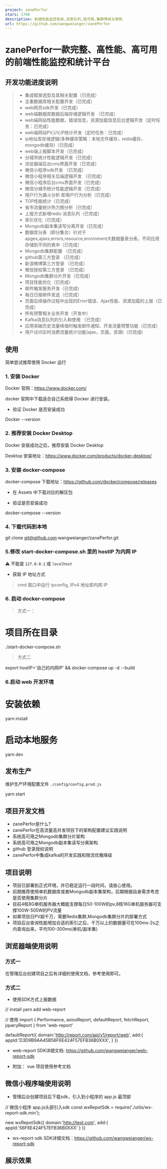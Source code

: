 ```yaml
---
project: zanePerfor
stars: 1794
description: 前端性能监控系统,消息队列,高可用,集群等相关架构
url: https://github.com/wangweianger/zanePerfor
---
```


zanePerfor一款完整、高性能、高可用的前端性能监控和统计平台
==================================

开发功能进度说明
--------

> -   集成框架选型及其相关配置（已完成）
> -   主重数据库相关配置开发（已完成）
> -   web网页sdk开发（已完成）
> -   web端数据库数据后端存储逻辑开发 （已完成）
> -   web端网站性能数据，错误信息，资源加载信息后台逻辑开发（定时任务：已完成）
> -   web端网站PV,UV,IP统计开发（定时任务：已完成）
> -   ip地址库存储逻辑(多种缓存策略：本地文件缓存，redis缓存，mongodb缓存)（已完成）
> -   web端上报脚本开发（已完成）
> -   分城市统计性能逻辑开发（已完成）
> -   浏览器端后台cms界面开发（已完成）
> -   微信小程序sdk开发 （已完成）
> -   微信小程序相关后端逻辑开发 （已完成）
> -   微信小程序后台cms界面开发（已完成）
> -   微信分城市统计性能逻辑开发（已完成）
> -   用户行为漏斗分析 即用户行为分析（已完成）
> -   TOP性能统计（已完成）
> -   省市流量统计热力图分析（已完成）
> -   上报方式新增redis 消息队列（已完成）
> -   索引优化（已完成）
> -   Mongodb副本集读写分离开发（已完成）
> -   数据库分表（即分集合）针对于apges,ajaxs,errors,resource,enviroment大数据量表分表，不同应用存储到不同的表中（已完成）
> -   Mongodb集群配置 （已完成）
> -   github第三方登录 （已完成）
> -   新浪微博第三方登录 （已完成）
> -   微信授权第三方登录 （已完成）
> -   Mongodb集群分片开发（已完成）
> -   项目性能优化（已完成）
> -   邮件触发服务开发（已完成)
> -   每日日报邮件发送（已完成）
> -   页面后续操作过程中出现的Error错误、Ajax性能、资源加载的上报（已完成）
> -   所有预警相关业务开发（开发中）
> -   Kafka消息队列的引入和使用 （已完成）
> -   应用突破历史流量峰值时触发邮件通知、开发流量预警功能（已完成）
> -   用户访问实时消费流量统计功能(ajax，页面，资源)（已完成)

使用
--

简单尝试推荐使用 Docker 运行

### 1\. 安装 Docker

Docker 官网：https://www.docker.com/

docker 官网中下载适合自己系统得 Docker 进行安装。

-   验证 Docker 是否安装成功

Docker \--version

### 2\. 推荐安装 Docker Desktop

Docker 安装成功之后，推荐安装 Docker Desktop

Desktop 安装地址：https://www.docker.com/products/docker-desktop/

### 3\. 安装 docker-compose

docker-compose 下载地址：https://github.com/docker/compose/releases

-   在 Assets 中下载对应的解压包
    
-   验证是否安装成功
    

docker\-compose \--version

### 4\. 下载代码到本地

git clone git@github.com:wangweianger/zanePerfor.git

### 5.修改 start-docker-compose.sh 里的 hostIP 为内网 IP

⚠️ 不能是 `127.0.0.1` 或 `localhost`

-   获取 IP 地址方式

> cmd 窗口中运行 ipconfig, IPv4 地址即内网 IP

### 6\. 启动 docker-compose

> 方式一：

# 项目所在目录
./start-docker-compose.sh

> 方式二

export hostIP='自己的内网IP' && docker-compose up -d --build

### 6.启动 web 开发环境

# 安装依赖
yarn install

# 启动本地服务
yarn dev

发布生产
----

维护生产环境配置文件 `./config/config.prod.js`

yarn start

项目开发文档
------

-   zanePerfor是什么?
-   zanePerfor在高流量高并发项目下的架构配置建议实践说明
-   系统高可用之Mongodb集群分片架构
-   系统高可用之Mongodb副本集读写分离架构
-   github 登录授权说明
-   zanePerfor中集成kafka的开发实践和限流优雅降级

项目说明
----

-   项目已部署到正式环境，并已稳定运行一段时间，请放心使用。
-   前期推荐使用单机数据库或者Mongodb副本集架构，后期根据自身需求考虑是否使用集群分片
-   目前4核8G单机服务器大概能支撑每日50-100W的pv,8核16G单机服务器可支撑100W-500W的PV流量
-   如果项目日PV超千万，需要Redis集群,Mongodb集群分片的部署方式
-   项目后台查询性能增加合适的索引之后，千万以上的数据量可在100ms-2s之内查询出来，平均100-300ms(单机/副本集)

浏览器端使用说明
--------

### 方式一

在管理后台创建项目之后有详细的使用文档，参考使用即可。

### 方式二

-   使用SDK方式上报数据

// install
yarn add web\-report

// 使用
import { Performance, axiosReport, defaultReport, fetchReport, jqueryReport } from 'web-report'

defaultReport({
    domain:'http://report.com/api/v1/report/web',
    add:{
        appId:'D3D9B9AA45B56F6E424F57EFB36B0XXX',
    }
})

-   web-report SDK详细文档: https://github.com/wangweianger/web-report-sdk
    
-   附加： vue 项目使用参考文档
    

微信小程序端使用说明
----------

-   管理后台创建项目后下载sdk，引入到小程序的 app.js 最顶部

// 微信小程序 app.js头部引入sdk
const wxRepotSdk \= require('./utils/wx-report-sdk.min');

new wxRepotSdk({
    domain:'http://test.com',
    add:{
        appId:'56F6E424F57EFB36B0XXX'
    }
})

-   wx-report-sdk SDK详细文档：https://github.com/wangweianger/wx-report-sdk

展示效果
----
